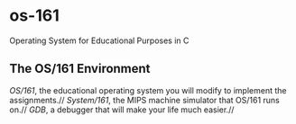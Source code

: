 # os-161
Operating System for Educational Purposes in C

## The OS/161 Environment 

*OS/161*, the educational operating system you will modify to implement the assignments.//
*System/161*, the MIPS machine simulator that OS/161 runs on.//
*GDB*, a debugger that will make your life much easier.//
